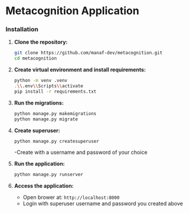 # Metacognition Application


### Installation

1. **Clone the repository:**
   ```bash
   git clone https://github.com/manaf-dev/metacognition.git
   cd metacognition
   ```

2. **Create virtual environment and install requirements:**
   ```bash
   python -m venv .venv
   .\\.env\\Scripts\\activate
   pip install -r requirements.txt
   ```

3. **Run the migrations:**
   ```bash
   python manage.py makemigrations
   python manage.py migrate
   ```


4. **Create superuser:**
   ```bash
   python manage.py createsuperuser
   ```
   -Create with a username and password of your choice

4. **Run the application:**
   ```bash
   python manage.py runserver
   ```



5. **Access the application:**
   - Open brower at: `http://localhost:8000`
   - Login with superuser username and password you created above
